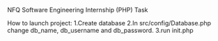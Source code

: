 NFQ Software Engineering Internship (PHP) Task







How to launch project:
1.Create database
2.In src/config/Database.php change db_name, db_username and db_password.
3.run init.php
